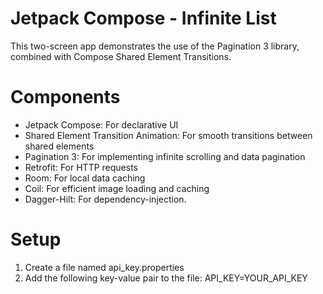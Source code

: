 # Jetpack Compose - Infinite List 
This two-screen app demonstrates the use of the Pagination 3 library, combined with Compose Shared Element Transitions.

# Components
- Jetpack Compose: For declarative UI
- Shared Element Transition Animation: For smooth transitions between shared elements
- Pagination 3: For implementing infinite scrolling and data pagination
- Retrofit: For HTTP requests
- Room: For local data caching
- Coil: For efficient image loading and caching
- Dagger-Hilt: For dependency-injection.

# Setup
1. Create a file named api_key.properties
2. Add the following key-value pair to the file:
API_KEY=YOUR_API_KEY
